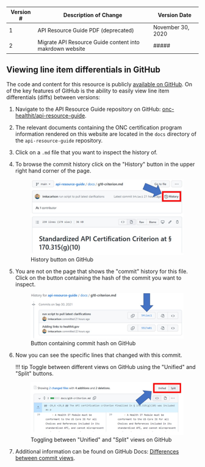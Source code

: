 | Version #| Description of Change | Version Date |
| ---------| ----------------------|--------------|
| 1        | API Resource Guide PDF (deprecated)     | November 30, 2020 |
| 2        | Migrate API Resource Guide content into makrdown website     | ##### |

## Viewing line item differentials in GitHub
The code and content for this resource is publicly <a href = "https://github.com/onc-healthit/api-resource-guide" target = "_blank">available on GitHub</a>. On of the key features of GitHub is the ability to easily view line item differentials (diffs) between versions:

1. Navigate to the API Resource Guide repository on GitHub: <a href = "https://github.com/onc-healthit/api-resource-guide" target = "_blank">onc-healthit/api-resource-guide</a>.
1. The relevant documents containing the ONC certification program information rendered on this website are located in the `docs` directory of the `api-resource-guide` repository.
1. Click on a `.md` file that you want to inspect the history of.
1. To browse the commit history click on the "History" button in the upper right hand corner of the page.
    <figure>
        <img src="/images/gh-history-button.jpg" width="500" />
        <figcaption>History button on GitHub</figcaption>
    </figure>
1. You are not on the page that shows the "commit" history for this file. Click on the button containing the hash of the commit you want to inspect.
    <figure>
        <img src="/images/gh-commit-hash-button.jpg" width="600" />
        <figcaption>Button containing commit hash on GitHub</figcaption>
    </figure>
1. Now you can see the specific lines that changed with this commit.

    !!! tip
        Toggle between different views on GitHub using the "Unified" and "Split" buttons.
        <figure>
            <img src="/images/gh-unified-split-buttons.jpg" width="600" />
            <figcaption>Toggling between "Unified" and "Split" views on GitHub</figcaption>
         </figure>

1. Additional information can be found on GitHub Docs: <a href = "https://docs.github.com/en/github/committing-changes-to-your-project/viewing-and-comparing-commits/differences-between-commit-views" target = "_blank">Differences between commit views</a>.